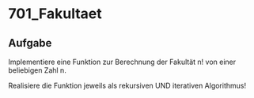 # 701_Fakultaet

## Aufgabe
Implementiere eine Funktion zur Berechnung der Fakultät n! von einer beliebigen Zahl n.

Realisiere die Funktion jeweils als rekursiven UND iterativen Algorithmus!
